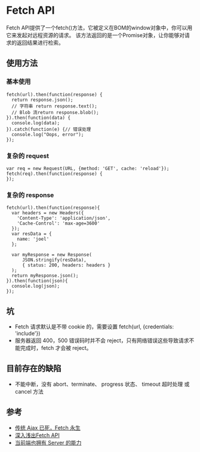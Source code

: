 # Fetch API
Fetch API提供了一个fetch()方法，它被定义在BOM的window对象中，你可以用它来发起对远程资源的请求。 该方法返回的是一个Promise对象，让你能够对请求的返回结果进行检索。

## 使用方法
### 基本使用
```
fetch(url).then(function(response) {
  return response.json();
  // 字符串 return response.text();
  // Blob 流return response.blob();
}).then(function(data) {
  console.log(data);
}).catch(function(e) {// 错误处理
  console.log("Oops, error");
});
```

### 复杂的 request
```
var req = new Request(URL, {method: 'GET', cache: 'reload'});
fetch(req).then(function(response) {
});
```

### 复杂的 response
```
fetch(url).then(function(response){
  var headers = new Headers({
    'Content-Type': 'application/json',
    'Cache-Control': 'max-age=3600'
  });
  var resData = {
    name: 'joel'
  };

  var myResponse = new Response(
      JSON.stringify(resData),
      { status: 200, headers: headers }
  );
  return myResponse.json();
}).then(function(json){
  console.log(json);
});

```

## 坑
* Fetch 请求默认是不带 cookie 的，需要设置 fetch(url, {credentials: 'include'})
* 服务器返回 400，500 错误码时并不会 reject，只有网络错误这些导致请求不能完成时，fetch 才会被 reject。


## 目前存在的缺陷
* 不能中断，没有 abort、terminate、 progress 状态、 timeout 超时处理 或 cancel 方法

## 参考
* [传统 Ajax 已死，Fetch 永生](https://github.com/camsong/blog/issues/2)
* [深入浅出Fetch API](http://wwsun.github.io/posts/fetch-api-intro.html)
* [当前端也拥有 Server 的能力](http://www.barretlee.com/blog/2016/02/16/when-fe-has-the-power-of-server/)
